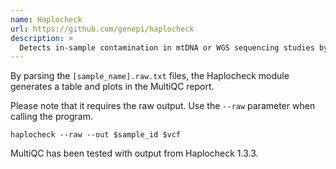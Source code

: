 ```yaml
---
name: Haplocheck
url: https://github.com/genepi/haplocheck
description: >
  Detects in-sample contamination in mtDNA or WGS sequencing studies by analyzing the mitchondrial content.
---
```


By parsing the `[sample_name].raw.txt` files, the Haplocheck module generates a table and plots in the MultiQC report.

Please note that it requires the raw output. Use the `--raw` parameter when calling the program.

`haplocheck --raw --out $sample_id $vcf`

MultiQC has been tested with output from Haplocheck 1.3.3.
